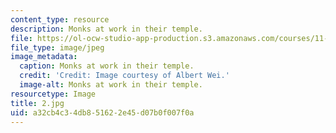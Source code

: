 ```yaml
---
content_type: resource
description: Monks at work in their temple.
file: https://ol-ocw-studio-app-production.s3.amazonaws.com/courses/11-307-beijing-urban-design-studio-summer-2006/a32cb4c34db851622e45d07b0f007f0a_2.jpg
file_type: image/jpeg
image_metadata:
  caption: Monks at work in their temple.
  credit: 'Credit: Image courtesy of Albert Wei.'
  image-alt: Monks at work in their temple.
resourcetype: Image
title: 2.jpg
uid: a32cb4c3-4db8-5162-2e45-d07b0f007f0a
---
```

